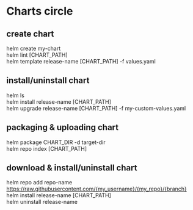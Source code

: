 # Charts circle

## create chart
helm create my-chart    <!--create chart -->  
helm lint [CHART_PATH]  <!--test chart-->   
helm template release-name [CHART_PATH] -f values.yaml <!--view template-->  

## install/uninstall chart
helm ls  
helm install release-name [CHART_PATH]  
helm upgrade release-name [CHART_PATH] -f my-custom-values.yaml  

## packaging & uploading chart
helm package CHART_DIR -d target-dir  
helm repo index [CHART_PATH]  

## download & install/uninstall chart
helm repo add repo-name https://raw.githubusercontent.com/{my_username}/{my_repo}/{branch} <!--make repo public-->    
helm install release-name [CHART_PATH]  
helm uninstall release-name